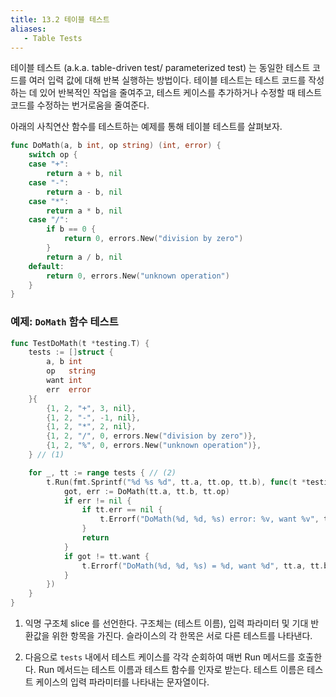 ```yaml
---
title: 13.2 테이블 테스트
aliases:
   - Table Tests
---
```


테이블 테스트 (a.k.a. table-driven test/ parameterized test) 는 동일한 테스트 코드를 여러 입력 값에 대해 반복 실행하는 방법이다. 테이블 테스트는 테스트 코드를 작성하는 데 있어 반복적인 작업을 줄여주고, 테스트 케이스를 추가하거나 수정할 때 테스트 코드를 수정하는 번거로움을 줄여준다.

아래의 사칙연산 함수를 테스트하는 예제를 통해 테이블 테스트를 살펴보자.

```go
func DoMath(a, b int, op string) (int, error) {
    switch op {
    case "+":
        return a + b, nil
    case "-":
        return a - b, nil
    case "*":
        return a * b, nil
    case "/":
        if b == 0 {
            return 0, errors.New("division by zero")
        }
        return a / b, nil
    default:
        return 0, errors.New("unknown operation")
    }
}
```

### 예제: `DoMath` 함수 테스트

```go
func TestDoMath(t *testing.T) {
	tests := []struct {
        a, b int
        op   string
        want int
        err  error
    }{
        {1, 2, "+", 3, nil},
        {1, 2, "-", -1, nil},
        {1, 2, "*", 2, nil},
        {1, 2, "/", 0, errors.New("division by zero")},
        {1, 2, "%", 0, errors.New("unknown operation")},
    } // (1)

    for _, tt := range tests { // (2)
        t.Run(fmt.Sprintf("%d %s %d", tt.a, tt.op, tt.b), func(t *testing.T) {
            got, err := DoMath(tt.a, tt.b, tt.op)
            if err != nil {
                if tt.err == nil {
                    t.Errorf("DoMath(%d, %d, %s) error: %v, want %v", tt.a, tt.b, tt.op, err, tt.err)
                }
                return
            }
            if got != tt.want {
                t.Errorf("DoMath(%d, %d, %s) = %d, want %d", tt.a, tt.b, tt.op, got, tt.want)
            }
        })
    }
}
```

1. 익명 구조체 slice 를 선언한다.
   구조체는 (테스트 이름), 입력 파라미터 및 기대 반환값을 위한 항목을 가진다.
   슬라이스의 각 한목은 서로 다른 테스트를 나타낸다.

2. 다음으로 `tests` 내에서 테스트 케이스를 각각 순회하여 매번 Run 메서드를 호출한다.
   Run 메서드는 테스트 이름과 테스트 함수를 인자로 받는다.
   테스트 이름은 테스트 케이스의 입력 파라미터를 나타내는 문자열이다.
